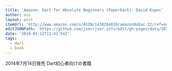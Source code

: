 ```yaml
---
title: 'Amazon: Dart for Absolute Beginners [Paperback]: David Kopec'
author: azu
layout: post
itemUrl: 'http://www.amazon.com/o/ASIN/1430264810/amazon0abac-22/ref=nosim'
editJSONPath: 'https://github.com/jser/jser.info/edit/gh-pages/data/2014/01/index.json'
date: '2014-01-12T11:41:54Z'
tags:
  - dart
  - book
---
```

2014年7月14日発売
Dart初心者向けの書籍
